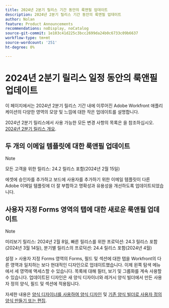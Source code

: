 ```yaml
---
title: 2024년 2분기 릴리스 기간 동안의 룩앤필 업데이트
description: 2024년 2분기 릴리스 기간 동안의 룩앤필 업데이트
author: Nolan
feature: Product Announcements
recommendations: noDisplay, noCatalog
source-git-commit: 1e103c41d225c3bcc2699da24b0c6733c09b6637
workflow-type: tm+mt
source-wordcount: '251'
ht-degree: 0%

---
```


# 2024년 2분기 릴리스 일정 동안의 룩앤필 업데이트

이 페이지에서는 2024년 2분기 릴리스 기간 내에 이루어진 Adobe Workfront 애플리케이션의 다양한 영역의 모양 및 느낌에 대한 작은 업데이트를 설명합니다.

2024년 2분기 릴리스에서 사용 가능한 모든 변경 사항의 목록은 을 참조하십시오. [2024년 2분기 릴리스 개요](/help/quicksilver/product-announcements/product-releases/24-q2-release-activity/24-q2-release-overview.md).

## 두 개의 이메일 템플릿에 대한 룩앤필 업데이트

>[!NOTE]
>
>모든 고객을 위한 릴리스: 24.2 릴리스 포함(2024년 2월 15일)

에셋에 승인자를 추가하고 보드에 사용자를 추가하기 위한 이메일 템플릿이 다른 Adobe 이메일 템플릿에 더 잘 부합하고 명확성과 유용성을 개선하도록 업데이트되었습니다.

## 사용자 지정 Forms 영역의 탭에 대한 새로운 룩앤필 업데이트

>[!NOTE]
>
>미리보기 릴리스: 2024년 2월 8일, 빠른 릴리스를 위한 프로덕션: 24.3 릴리스 포함(2024년 3월 14일), 분기별 릴리스의 프로덕션: 24.4 릴리스 포함(2024년 4월)

설정 > 사용자 지정 Forms 영역의 Forms, 필드 및 섹션에 대한 탭을 Workfront의 다른 영역과 일치하는 보다 현대적인 디자인으로 업데이트했습니다. 이제 왼쪽 탐색 메뉴에서 세 영역에 액세스할 수 있습니다. 목록에 대해 필터, 보기 및 그룹화를 계속 사용할 수 있습니다. 업데이트된 디자인은 새 양식 디자이너와 레거시 양식 빌더에서 만든 사용자 정의 양식, 필드 및 섹션에 적용됩니다.

자세한 내용은 [양식 디자이너를 사용하여 양식 디자인](/help/quicksilver/administration-and-setup/customize-workfront/create-manage-custom-forms/form-designer/design-a-form/design-a-form.md) 및 [기존 양식 빌더로 사용자 정의 양식 만들기 또는 편집](/help/quicksilver/administration-and-setup/customize-workfront/create-manage-custom-forms/create-or-edit-a-custom-form.md).



